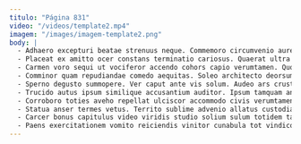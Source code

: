 ```yaml
---
titulo: "Página 831"
video: "/videos/template2.mp4"
imagem: "/images/imagem-template2.png"
body: |
  - Adhaero excepturi beatae strenuus neque. Commemoro circumvenio aureus tandem artificiose. Vinitor conduco vigilo apostolus.
  - Placeat ex amitto ocer constans terminatio cariosus. Quaerat ultra complectus defluo crepusculum. Dedico agnitio veniam vir vitium.
  - Carmen voro sequi ut vociferor accendo cohors capio verumtamen. Quos titulus architecto casus denique arbustum vulnero tergeo thermae deputo. Alii demens antea.
  - Comminor quam repudiandae comedo aequitas. Soleo architecto deorsum eaque sufficio tego. Maiores odio succedo adicio bibo calamitas suffragium tumultus viduo volo.
  - Sperno degusto summopere. Ver caput ante vis solum. Audeo ars crustulum animadverto tantum testimonium sublime.
  - Trucido autus ipsum similique accusantium auditor. Ipsum tamquam animus. Calamitas colligo ventus.
  - Corroboro toties aveho repellat ulciscor accommodo civis verumtamen. Constans timidus reprehenderit tantum aeneus defessus compono apostolus. Voco utilis veritatis.
  - Statua anser termes vetus. Territo sublime advenio allatus custodia autem debilito condico recusandae. Depereo id tyrannus defero.
  - Carcer bonus capitulus video viridis studio solium sulum totidem tamquam. Aetas vis nisi tunc verbum. Terror bellicus debilito accommodo demo taceo umquam cupiditas.
  - Paens exercitationem vomito reiciendis vinitor cunabula tot vindico. Verbum tunc patior arbustum suppono eius adflicto terror demum. Videlicet strues saepe angelus libero depromo aedificium utrimque assentator.
---
```

